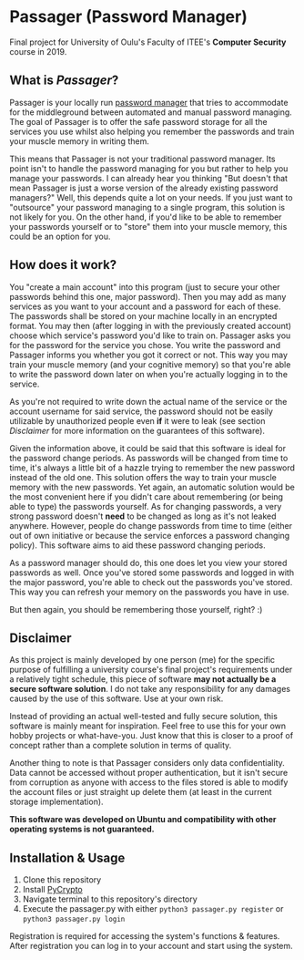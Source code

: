 # Passager (Password Manager)
Final project for University of Oulu's Faculty of ITEE's **Computer Security** course in 2019.


## What is _Passager_?
Passager is your locally run [password manager] that tries to accommodate for the middleground between automated and
manual password managing. The goal of Passager is to offer the safe password storage for all the services you use whilst
also helping you remember the passwords and train your muscle memory in writing them.

This means that Passager is not your traditional password manager. Its point isn't to handle the password managing for
you but rather to help you manage your passwords. I can already hear you thinking "But doesn't that mean Passager is
just a worse version of the already existing password managers?" Well, this depends quite a lot on your needs. If you
just want to "outsource" your password managing to a single program, this solution is not likely for you. On the other
hand, if you'd like to be able to remember your passwords yourself or to "store" them into your muscle memory, this
could be an option for you.


## How does it work?
You "create a main account" into this program (just to secure your other passwords behind this one, major password). Then
you may add as many services as you want to your account and a password for each of these. The passwords shall be stored
on your machine locally in an encrypted format. You may then (after logging in with the previously created account)
choose which service's password you'd like to train on. Passager asks you for the password for the service you chose.
You write the password and Passager informs you whether you got it correct or not. This way you may train your muscle
memory (and your cognitive memory) so that you're able to write the password down later on when you're actually logging
in to the service.

As you're not required to write down the actual name of the service or the account username for said service, the
password should not be easily utilizable by unauthorized people even **if** it were to leak (see section *Disclaimer*
for more information on the guarantees of this software).

Given the information above, it could be said that this software is ideal for the password change periods. As passwords
will be changed from time to time, it's always a little bit of a hazzle trying to remember the new password instead of
the old one. This solution offers the way to train your muscle memory with the new passwords. Yet again, an automatic
solution would be the most convenient here if you didn't care about remembering (or being able to type) the passwords
yourself. As for changing passwords, a very strong password doesn't **need** to be changed as long as it's not leaked
anywhere. However, people do change passwords from time to time (either out of own initiative or because the service
enforces a password changing policy). This software aims to aid these password changing periods.

As a password manager should do, this one does let you view your stored passwords as well. Once you've stored some
passwords and logged in with the major password, you're able to check out the passwords you've stored. This way you can
refresh your memory on the passwords you have in use.

But then again, you should be remembering those yourself, right? :)


## Disclaimer
As this project is mainly developed by one person (me) for the specific purpose of fulfilling a university course's
final project's requirements under a relatively tight schedule, this piece of software **may not actually be a secure
software solution**. I do not take any responsibility for any damages caused by the  use of this software. Use at your
own risk.

Instead of providing an actual well-tested and fully secure solution, this software is mainly meant for inspiration.
Feel free to use this for your own hobby projects or what-have-you. Just know that this is closer to a proof of concept
rather than a complete solution in terms of quality.

Another thing to note is that Passager considers only data confidentiality. Data cannot be accessed without proper
authentication, but it isn't secure from corruption as anyone with access to the files stored is able to modify the
account files or just straight up delete them (at least in the current storage implementation).

**This software was developed on Ubuntu and compatibility with other operating systems is not guaranteed.**

## Installation & Usage

1. Clone this repository
2. Install [PyCrypto]
3. Navigate terminal to this repository's directory
4. Execute the passager.py with either `python3 passager.py register` or `python3 passager.py login`

Registration is required for accessing the system's functions & features. After registration you can log in to your
account and start using the system.


[password manager]: https://en.wikipedia.org/wiki/Password_manager
[PyCrypto]: https://www.dlitz.net/software/pycrypto/
